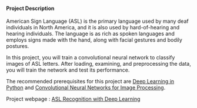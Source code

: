 <h4>Project Description</h4>
      <p>American Sign Language (ASL) is the primary language used by many deaf individuals in North America, and it is also used by hard-of-hearing and hearing individuals. The language is as rich as spoken languages and employs signs made with the hand, along with facial gestures and bodily postures.</p>

<p>In this project, you will train a convolutional neural network to classify images of ASL letters.  After loading, examining, and preprocessing the data, you will train the network and test its performance.</p>

<p>The recommended prerequisites for this project are <a href="https://www.datacamp.com/courses/deep-learning-in-python">Deep Learning in Python</a> and <a href="https://www.datacamp.com/courses/convolutional-neural-networks-for-image-processing">Convolutional Neural Networks for Image Processing</a>.</p>


Project webpage : <a href="https://learn.datacamp.com/projects/509">ASL Recognition with Deep Learning </a>
